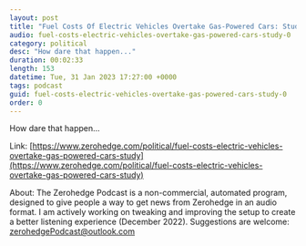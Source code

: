 ```yaml
---
layout: post
title: "Fuel Costs Of Electric Vehicles Overtake Gas-Powered Cars: Study"
audio: fuel-costs-electric-vehicles-overtake-gas-powered-cars-study-0
category: political
desc: "How dare that happen..."
duration: 00:02:33
length: 153
datetime: Tue, 31 Jan 2023 17:27:00 +0000
tags: podcast
guid: fuel-costs-electric-vehicles-overtake-gas-powered-cars-study-0
order: 0
---
```

How dare that happen...

Link: [https://www.zerohedge.com/political/fuel-costs-electric-vehicles-overtake-gas-powered-cars-study](https://www.zerohedge.com/political/fuel-costs-electric-vehicles-overtake-gas-powered-cars-study)

About: The Zerohedge Podcast is a non-commercial, automated program, designed to give people a way to get news from Zerohedge in an audio format.  I am actively working on tweaking and improving the setup to create a better listening experience (December 2022).  Suggestions are welcome: [zerohedgePodcast@outlook.com](mailto:zerohedgePodcast@outlook.com)